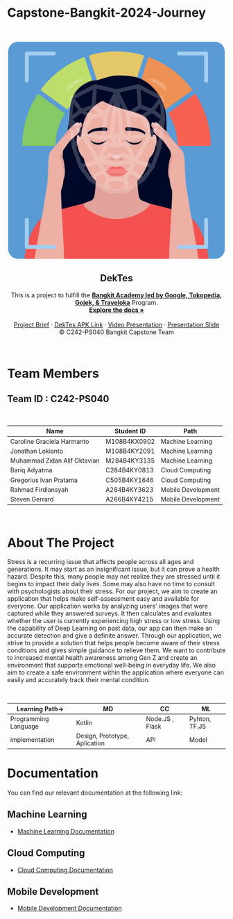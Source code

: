 # Capstone-Bangkit-2024-Journey

<!-- PROJECT LOGO -->
<br />
<p align="center">
  <a href='https://github.com/jonathanlokianto/Capstone'><img src='logo.png' type='image' alt="Logo"></a>
  <h2 align="center">
  DekTes</h2>
  
  <p align="center">
  This is a project to fulfill the  <a href="https://grow.google/intl/id_id/bangkit/"><strong>Bangkit Academy led by Google, Tokopedia, Gojek, & Traveloka</strong></a>
   Program.
    <br />
    <a href="https://github.com/jonathanlokianto/Capstone"><strong>Explore the docs »</strong></a>
    <br />
    <br />
    <a href="#">Project Brief</a>
    ·
    <a href="#">DekTes APK Link</a>
    ·
    <a href="#">Video Presentation</a>
    ·
    <a href="#">Presentation Slide</a>
    <br />
    © C242-PS040 Bangkit Capstone Team
  </p>
</p>
<br>

# Team Members

## Team ID : C242-PS040

<br>

| Name                              | Student ID    | Path                  |
| ----------------------            | ----------    | -------------------   |
| Caroline Graciela Harmanto        | M108B4KX0902  | Machine Learning      |
| Jonathan Lokianto	                | M108B4KY2091  | Machine Learning      |
| Muhammad Zidan Alif Oktavian      | M284B4KY3135  | Machine Learning      |
| Bariq Adyatma                     | C284B4KY0813  | Cloud Computing       |
| Gregorius Ivan Pratama	        | C505B4KY1646  | Cloud Computing       |
| Rahmad Firdiansyah	            | A284B4KY3623  | Mobile Development    |
| Steven Gerrard		            | A266B4KY4215  | Mobile Development    |

<br>

# About The Project
<p>Stress is a recurring issue that affects people across all ages and generations. It may start as an insignificant issue, but it can prove a health hazard. Despite this, many people may not realize they are stressed until it begins to impact their daily lives. Some may also have no time to consult with psychologists about their stress. For our project, we aim to create an application that helps make self-assessment easy and available for everyone. Our application works by analyzing users’ images that were captured while they answered surveys. It then calculates and evaluates whether the user is currently experiencing high stress or low stress. Using the capability of Deep Learning on past data, our app can then make an accurate detection and give a definite answer. Through our application, we strive to provide a solution that helps people become aware of their stress conditions and gives simple guidance to relieve them. We want to contribute to increased mental health awareness among Gen Z and create an environment that supports emotional well-being in everyday life. We also aim to create a safe environment within the application where everyone can easily and accurately track their mental condition. </p>
<br>





|Learning Path->| MD | CC | ML |
| --- | --- | --- | --- |
|Programming Language|Kotlin|Node.JS , Flask|Pyhton, TF.JS|
|implementation|Design, Prototype, Aplication|API|Model|


# Documentation
You can find our relevant documentation at the following link:

## Machine Learning 
- [Machine Learning Documentation](https://github.com/jonathanlokianto/Capstone/tree/main/Machine%20Learning)

## Cloud Computing 
- [Cloud Computing Documentation](https://github.com/jonathanlokianto/Capstone/tree/main/Cloud%20Computing)

## Mobile Development 
- [Mobile Development Documentation](https://github.com/jonathanlokianto/Capstone/tree/main/Mobile%20Developer)